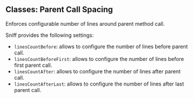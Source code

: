 ## Classes: Parent Call Spacing

Enforces configurable number of lines around parent method call.

Sniff provides the following settings:

*   `linesCountBefore`: allows to configure the number of lines before parent call.
*   `linesCountBeforeFirst`: allows to configure the number of lines before first parent call.
*   `linesCountAfter`: allows to configure the number of lines after parent call.
*   `linesCountAfterLast`: allows to configure the number of lines after last parent call.
